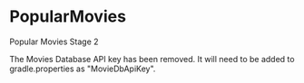 # PopularMovies
Popular Movies Stage 2

The Movies Database API key has been removed.  It will need to be added to gradle.properties as "MovieDbApiKey".
